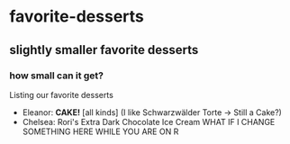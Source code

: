 # favorite-desserts
## slightly smaller favorite desserts
### how small can it get?
Listing our favorite desserts

- Eleanor: **CAKE!** [all kinds] (I like Schwarzwälder Torte -> Still a Cake?)
- Chelsea: Rori's Extra Dark Chocolate Ice Cream
WHAT IF I CHANGE SOMETHING HERE WHILE YOU ARE ON R
